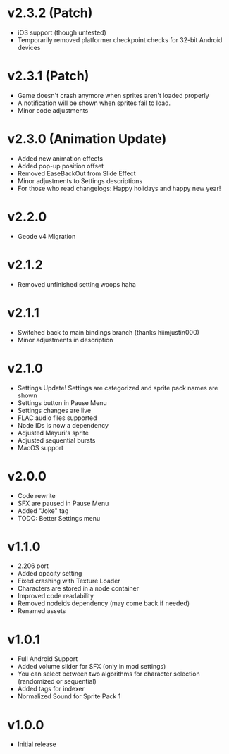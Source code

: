 # v2.3.2 (Patch)
 * iOS support (though untested)
 * Temporarily removed platformer checkpoint checks for 32-bit Android devices

# v2.3.1 (Patch)
 * Game doesn't crash anymore when sprites aren't loaded properly
 * A notification will be shown when sprites fail to load.
 * Minor code adjustments

# v2.3.0 (Animation Update)
 * Added new animation effects
 * Added pop-up position offset
 * Removed EaseBackOut from Slide Effect
 * Minor adjustments to Settings descriptions
 * For those who read changelogs: Happy holidays and happy new year! 

# v2.2.0
 * Geode v4 Migration

# v2.1.2
 * Removed unfinished setting woops haha

# v2.1.1
 * Switched back to main bindings branch (thanks hiimjustin000)
 * Minor adjustments in description

# v2.1.0
 * Settings Update! Settings are categorized and sprite pack names are shown
 * Settings button in Pause Menu
 * Settings changes are live
 * FLAC audio files supported
 * Node IDs is now a dependency
 * Adjusted Mayuri's sprite
 * Adjusted sequential bursts
 * MacOS support

# v2.0.0

 * Code rewrite
 * SFX are paused in Pause Menu
 * Added "Joke" tag
 * TODO: Better Settings menu

# v1.1.0

 * 2.206 port
 * Added opacity setting
 * Fixed crashing with Texture Loader
 * Characters are stored in a node container
 * Improved code readability
 * Removed nodeids dependency (may come back if needed)
 * Renamed assets

# v1.0.1

 * Full Android Support
 * Added volume slider for SFX (only in mod settings)
 * You can select between two algorithms for character selection (randomized or sequential)
 * Added tags for indexer
 * Normalized Sound for Sprite Pack 1

# v1.0.0

 * Initial release